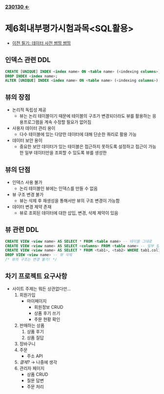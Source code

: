 ﻿### [230130 ←](/230130-_MVC/230130/)

# 제6회내부평가시험과목<SQL활용>

- [이전 필기: 데이터 사전 썸띵 썸띵](../221205-230127_JSP/230113/)

## 인덱스 관련 DDL

```sql
CREATE [UNIQUE] INDEX <index name> ON <table name> (<indexing columns>);
DROP INDEX <index name>;
ALTER [UNIQUE] INDEX <index name> ON <table name> (<indexing columns>);
```

## 뷰의 장점

- 논리적 독립성 제공
    - 뷰는 논리 테이블이기 때문에 테이블의 구조가 변경되더라도 뷰를 활용하는 응용프로그램을 계속 수정할 필요가 없어짐
- 사용자 데이터 관리 용이
    - 다수 테이블에 있는 다양한 데이터에 대해 단순한 쿼리로 활용 가능
- 데이터 보안 용이
    - 중요한 보안 데이터가 있는 테이블은 접근하지 못하도록 설정하고 접근이 가능한 일부 데이터만을 조회할 수 있도록 뷰를 생성한

## 뷰의 단점

- 인덱스 사용 불가
    - 논리 테이블인 뷰에는 인덱스를 만들 수 없음
- 뷰 구조 변경 불가
    - 뷰는 삭제 후 재생성을 통해서만 뷰의 구조 변경이 가능함
- 데이터 변경 제약 존재
    - 뷰로 조회된 데이터에 대한 삽입, 변경, 삭제 제약이 있음

## 뷰 관련 DDL

```sql
CREATE VIEW <view name> AS SELECT * FROM <table name> -- 테이블 그대로
CREATE VIEW <view name> AS SELECT <columns> FROM <table name> -- 일부 컬럼만
CREATE VIEW <view name> AS SELECT * FROM <tab1>, <tab2> WHERE tab1.col1 = tab2.col2; -- 조인 결과(아마도 ANSI 조인 가능)
DROP VIEW <view name> -- 뷰 삭제
/* 뷰의 구조는 변경 불가! */
```

## 차기 프로젝트 요구사항

- 사이트 주제는 뭐든 상관없다만...
    1. 회원가입
        - 마이페이지
            - 회원정보 CRUD
            - 상품 후기 쓰기
            - 주문 현황 확인
    1. 판매하는 상품
        1. 상품 후기
        1. 상품 질답
    1. 장바구니
    1. 주문
        - 주소 API
    1. _결제?_ → 나중에 생각
    1. 관리자 페이지
        - 상품 CRUD
        - 질문 답변
        - 주문 처리